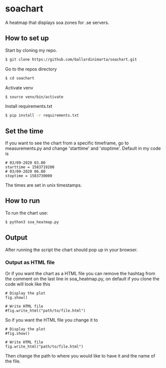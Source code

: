 # soachart
A heatmap that displays soa zones for .se servers. 

## How to set up
Start by cloning my repo.

```bash
$ git clone https://github.com/ballardinimarta/soachart.git
```
Go to the repos directory 

```bash
$ cd soachart
```

Activate venv

```bash
$ source venv/bin/activate
```

Install requirements.txt

```bash
$ pip install -r requirements.txt
``` 
## Set the time
If you want to see the chart from a specific timeframe, go to measurements.py and change 'starttime' and 'stoptime'. Default in my code is 
```
# 03/09-2020 03.00
starttime = 1583719200
# 03/09-2020 06.00
stoptime = 1583730000
```
The times are set in unix timestamps.

## How to run
To run the chart use:
```bash
$ python3 soa_heatmap.py
```

## Output
After running the script the chart should pop up in your browser.

### Output as HTML file
Or if you want the chart as a HTML file you can remove the hashtag from the comment on the last line in soa_heatmap.py, on default if you clone the code will look like this
```
# Display the plot
fig.show()

# Write HTML file
#fig.write_html("path/to/file.html")

```
So if you want the HTML file you change it to
```
# Display the plot
#fig.show()

# Write HTML file
fig.write_html("path/to/file.html")

```
Then change the path to where you would like to have it and the name of the file.
